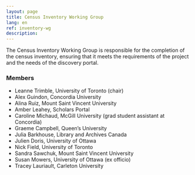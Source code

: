 ```yaml
---
layout: page
title: Census Inventory Working Group
lang: en
ref: inventory-wg
description:
---
```

The Census Inventory Working Group is responsible for the completion of the census inventory, ensuring that it meets the requirements of the project and the needs of the discovery portal.

### Members

- Leanne Trimble, University of Toronto (chair)
- Alex Guindon, Concordia University
- Alina Ruiz, Mount Saint Vincent University
- Amber Leahey, Scholars Portal
- Caroline Michaud, McGill University (grad student assistant at Concordia)
- Graeme Campbell, Queen’s University
- Julia Barkhouse, Library and Archives Canada
- Julien Doris, University of Ottawa
- Nick Field, University of Toronto
- Sandra Sawchuk, Mount Saint Vincent University
- Susan Mowers, University of Ottawa (ex officio)
- Tracey Lauriault, Carleton University
